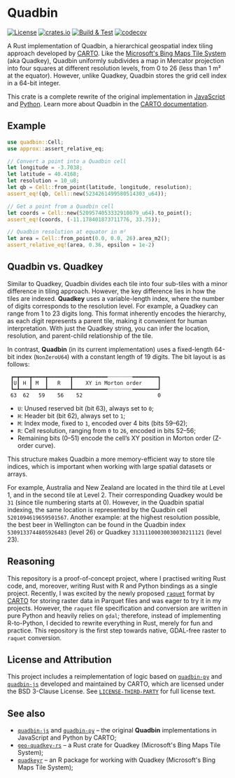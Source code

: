 # Quadbin

[![License](https://img.shields.io/badge/license-MIT-blue.svg)](https://github.com/atsyplenkov/quadbin/blob/main/LICENSE) 
[![crates.io](https://img.shields.io/crates/v/quadbin.svg?logo=rust)](https://crates.io/crates/quadbin) 
[![Build & Test](https://github.com/atsyplenkov/quadbin/actions/workflows/rust.yml/badge.svg)](https://github.com/atsyplenkov/quadbin/actions/workflows/rust.yml)
[![codecov](https://codecov.io/gh/atsyplenkov/quadbin/graph/badge.svg?token=4SZ4RI3ILS)](https://codecov.io/gh/atsyplenkov/quadbin)

A Rust implementation of Quadbin, a hierarchical geospatial index tiling approach developed by [CARTO](https://github.com/CartoDB). Like the [Microsoft's Bing Maps Tile System](https://docs.microsoft.com/en-us/bingmaps/articles/bing-maps-tile-system) (aka Quadkey), Quadbin uniformly subdivides a map in Mercator projection into four squares at different resolution levels, from 0 to 26 (less than 1 m² at the equator). However, unlike Quadkey, Quadbin stores the grid cell index in a 64-bit integer.

This crate is a complete rewrite of the original implementation in [JavaScript](https://github.com/CartoDB/quadbin-js) and [Python](https://github.com/CartoDB/quadbin-py). Learn more about Quadbin in the [CARTO documentation](https://docs.carto.com/data-and-analysis/analytics-toolbox-for-snowflake/sql-reference/quadbin).
    

## Example

```rust
use quadbin::Cell;
use approx::assert_relative_eq;

// Convert a point into a Quadbin cell
let longitude = -3.7038;
let latitude = 40.4168;
let resolution = 10_u8;
let qb = Cell::from_point(latitude, longitude, resolution);
assert_eq!(qb, Cell::new(5234261499580514303_u64));

// Get a point from a Quadbin cell
let coords = Cell::new(5209574053332910079_u64).to_point();
assert_eq!(coords, (-11.178401873711776, 33.75));

// Quadbin resolution at equator in m²
let area = Cell::from_point(0.0, 0.0, 26).area_m2();
assert_relative_eq!(area, 0.36, epsilon = 1e-2)
```

## Quadbin vs. Quadkey
Similar to Quadkey, Quadbin divides each tile into four sub-tiles with a minor difference in tiling approach. However, the key difference lies in how the tiles are indexed. **Quadkey** uses a variable-length index, where the number of digits corresponds to the resolution level. For example, a Quadkey can range from 1 to 23 digits long. This format inherently encodes the hierarchy, as each digit represents a parent tile, making it convenient for human interpretation. With just the Quadkey string, you can infer the location, resolution, and parent-child relationship of the tile.

In contrast, **Quadbin** (in its current implementation) uses a fixed-length 64-bit index (`NonZeroU64`) with a constant length of 19 digits. The bit layout is as follows:

```text
 ┏━┳━━━┳━━━━┳━━━━━━━┳━━━━━━━━━━━┈┈┈┈┈┈┈┈━━━━━━━━┓
 ┃U┃ H ┃ M  ┃   R   ┃    XY in Morton order     ┃
 ┗━┻━━━┻━━━━┻━━━━━━━┻━━━━━━━━━━━┈┈┈┈┈┈┈┈━━━━━━━━┛
 63  62   59    56    52                        0
```
- `U`: Unused reserved bit (bit 63), always set to `0`;
- `H`: Header bit (bit 62), always set to `1`;
- `M`: Index mode, fixed to `1`, encoded over 4 bits (bits 59–62); 
- `R`: Cell resolution, ranging from `0` to `26`, encoded in bits 52–56;
- Remaining bits (0–51) encode the cell’s XY position in Morton order (Z-order curve).

This structure makes Quadbin a more memory-efficient way to store tile indices, which is important when working with large spatial datasets or arrays.

For example, Australia and New Zealand are located in the third tile at Level 1, and in the second tile at Level 2. Their corresponding Quadkey would be `31` (since tile numbering starts at 0). However, in the Quadbin spatial indexing, the same location is represented by the Quadbin cell `5201094619659501567`. Another example: at the highest resolution possible, the best beer in Wellington can be found in the Quadbin index `5309133744805926483` (level 26) or Quadkey `31311100030030030211121` (level 23).

## Reasoning
This repository is a proof-of-concept project, where I practised writing Rust code, and, moreover, writing Rust with R and Python bindings as a single project. Recently, I was excited by the newly proposed  [`raquet`](https://github.com/CartoDB/raquet) format by [CARTO](https://github.com/CartoDB) for storing raster data in Parquet files and was eager to try it in my projects. However, the `raquet` file specification and conversion are written in pure Python and heavily relies on `gdal`; therefore, instead of implementing R-to-Python, I decided to rewrite everything in Rust, merely for fun and practice. This repository is the first step towards native, GDAL-free raster to `raquet` conversion.

## License and Attribution
This project includes a reimplementation of logic based on [`quadbin-py`](https://github.com/CartoDB/quadbin-py) and [`quadbin-js`](https://github.com/CartoDB/quadbin-js) developed and maintained by CARTO, which are licensed under the BSD 3-Clause License.
See [`LICENSE-THIRD-PARTY`](LICENSE-THIRD-PARTY) for full license text.

## See also
* [`quadbin-js`](https://github.com/CartoDB/quadbin-js) and [`quadbin-py`](https://github.com/CartoDB/quadbin-py) – the original **Quadbin** implementations in JavaScript and Python by CARTO;
* [`geo-quadkey-rs`](https://github.com/masaishi/geo-quadkey-rs) – a Rust crate for Quadkey (Microsoft's Bing Maps Tile System);
* [`quadkeyr`](https://docs.ropensci.org/quadkeyr/) – an R package for working with Quadkey (Microsoft's Bing Maps Tile System);



